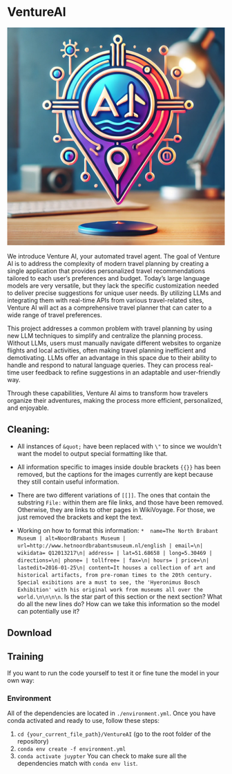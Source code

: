 # VentureAI

![VentureAI Logo](./VentureAI.png)

We introduce Venture AI, your automated travel agent. The goal of Venture AI is to address the complexity of modern travel planning by creating a single application that provides personalized travel recommendations tailored to each user’s preferences and budget. Today’s large language models are very versatile, but they lack the specific customization needed to deliver precise suggestions for unique user needs. By utilizing LLMs and integrating them with real-time APIs from various travel-related sites, Venture AI will act as a comprehensive travel planner that can cater to a wide range of travel preferences.

This project addresses a common problem with travel planning by using new LLM techniques to simplify and centralize the planning process. Without LLMs, users must manually navigate different websites to organize flights and local activities, often making travel planning inefficient and demotivating. LLMs offer an advantage in this space due to their ability to handle and respond to natural language queries. They can process real-time user feedback to refine suggestions in an adaptable and user-friendly way.

Through these capabilities, Venture AI aims to transform how travelers organize their adventures, making the process more efficient, personalized, and enjoyable.

## Cleaning:
* All instances of `&quot;` have been replaced with `\"` to since we wouldn't want the model to output special formatting like that.
* All information specific to images inside double brackets `{{}}` has been removed, but the captions for the images currently are kept because they still contain useful information.
* There are two different variations of `[[]]`. The ones that contain the substring `File:` within them are file links, and those have been removed. Otherwise, they are links to other pages in WikiVoyage. For those, we just removed the brackets and kept the text.

* Working on how to format this information: `*  name=The North Brabant Museum | alt=NoordBrabants Museum | url=http://www.hetnoordbrabantsmuseum.nl/english | email=\n| wikidata= Q12013217\n| address= | lat=51.68658 | long=5.30469 | directions=\n| phone= | tollfree= | fax=\n| hours= | price=\n| lastedit=2016-01-25\n| content=It houses a collection of art and historical artifacts, from pre-roman times to the 20th century. Special exibitions are a must to see, the 'Hyeronimus Bosch Exhibition' with his original work from museums all over the world.\n\n\n\n`. Is the star part of this section or the next section? What do all the new lines do? How can we take this information so the model can potentially use it?

## Download

## Training
If you want to run the code yourself to test it or fine tune the model in your own way:
### Environment
All of the dependencies are located in `./environment.yml`. Once you have conda activated and ready to use, follow these steps:
1. `cd {your_current_file_path}/VentureAI` (go to the root folder of the repository) 
2. `conda env create -f environment.yml`
3. `conda activate juypter`
You can check to make sure all the dependencies match with `conda env list`.